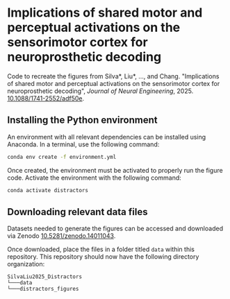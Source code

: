 # Implications of shared motor and perceptual activations on the sensorimotor cortex for neuroprosthetic decoding

Code to recreate the figures from Silva*, Liu*, ..., and Chang. "Implications of shared motor and perceptual activations on the sensorimotor cortex for neuroprosthetic decoding", _Journal of Neural Engineering_, 2025. [10.1088/1741-2552/adf50e](https://doi.org/10.1088/1741-2552/adf50e).

## Installing the Python environment
An environment with all relevant dependencies can be installed using 
Anaconda. In a terminal, use the following command:
```bash
conda env create -f environment.yml
```
Once created, the environment must be activated to properly run the figure 
code. Activate the environment with the following command:
```bash
conda activate distractors
```

## Downloading relevant data files
Datasets needed to generate the figures can be accessed and downloaded via 
Zenodo [10.5281/zenodo.14011043](https://doi.org/10.5281/zenodo.14011043).

Once downloaded, place the files in a folder titled `data` within this 
repository. This repository should now have the following directory 
organization:
```
SilvaLiu2025_Distractors
└───data
└───distractors_figures
```